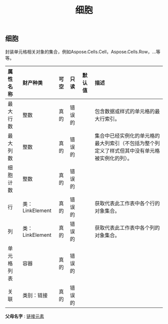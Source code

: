 ﻿---
title: 细胞
second_title: Aspose.Cells Cloud Documen
type: docs
url: /zh/specification/model/cells/
description: Aspose.Cells 云模型规格：Cells。轻松处理 Excel 和其他电子表格文档，具有打开、生成、编辑、拆分、合并、比较和转换等功能
kwords: Excel, Office, 电子表格, 云 REST API, Cells
weight: 50
---
## **细胞**

封装单元格相关对象的集合，例如Aspose.Cells.Cell，Aspose.Cells.Row，...等等。

|属性名称|财产种类|可空|只读|默认值|描述|
|:- |:- |:- |:- |:- |:- |
|最大行数|整数|真的|错误的||包含数据或样式的单元格的最大行索引。|
|最大列数|整数|真的|错误的||集合中已经实例化的单元格的最大列索引（不包括为整个列定义了样式但其中没有单元格被实例化的列）。|
|细胞计数|整数|真的|错误的|||
|行|类：LinkElement|真的|错误的||获取代表此工作表中各个行的对象集合。|
|列|类：LinkElement|真的|错误的||获取代表此工作表中各个列的对象集合。|
|单元格列表|容器|真的|错误的|||
|关联|类别：链接|真的|错误的|||

**父母名字** : [链接元素](/specification/model/linkelement)

